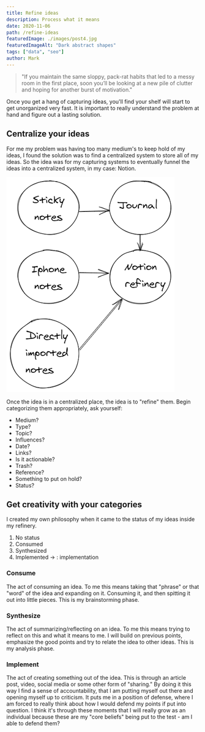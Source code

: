 ```yaml
---
title: Refine ideas
description: Process what it means
date: 2020-11-06
path: /refine-ideas
featuredImage: ./images/post4.jpg
featuredImageAlt: "Dark abstract shapes"
tags: ["data", "seo"]
author: Mark
---
```


> "If you maintain the same sloppy, pack-rat habits that led to a messy room in the first place, soon you’ll be looking at a new pile of clutter and hoping for another burst of motivation."

Once you get a hang of capturing ideas, you'll find your shelf will start to get unorganized very fast. It is important to really understand the problem at hand and figure out a lasting solution.

## Centralize your ideas

For me my problem was having too many medium's to keep hold of my ideas, I found the solution was to find a centralized system to store all of my ideas. So the idea was for my capturing systems to eventually funnel the ideas into a centralized system, in my case: Notion.

![refine-ideas.png](./assets/refine-ideas.png)

Once the idea is in a centralized place, the idea is to "refine" them. Begin categorizing them appropriately, ask yourself:

- Medium?
- Type?
- Topic?
- Influences?
- Date?
- Links?
- Is it actionable?
- Trash?
- Reference?
- Something to put on hold?
- Status?

## Get creativity with your categories

I created my own philosophy when it came to the status of my ideas inside my refinery.

1. No status
2. Consumed
3. Synthesized
4. Implemented → : implementation

### Consume

The act of consuming an idea. To me this means taking that "phrase" or that "word" of the idea and expanding on it. Consuming it, and then spitting it out into little pieces. This is my brainstorming phase.

### Synthesize

The act of summarizing/reflecting on an idea. To me this means trying to reflect on this and what it means to me. I will build on previous points, emphasize the good points and try to relate the idea to other ideas. This is my analysis phase.

### Implement

The act of creating something out of the idea. This is through an article post, video, social media or some other form of "sharing." By doing it this way I find a sense of accountability, that I am putting myself out there and opening myself up to criticism. It puts me in a position of defense, where I am forced to really think about how I would defend my points if put into question. I think it's through these moments that I will really grow as an individual because these are my "core beliefs" being put to the test - am I able to defend them?
